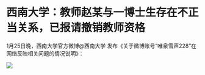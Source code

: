 # 西南大学：教师赵某与一博士生存在不正当关系，已报请撤销教师资格

1月25日晚，西南大学官方微博@西南大学 发布《关于微博账号“唯泉雪声228”在网络反映相关问题的情况说明​​》：

![](https://inews.gtimg.com/newsapp_bt/0/15627468209/1000)

